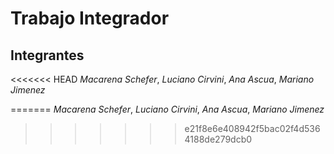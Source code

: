 # Trabajo Integrador

## Integrantes
<<<<<<< HEAD
*Macarena Schefer*, *Luciano Cirvini*, *Ana Ascua*, *Mariano Jimenez*




=======
*Macarena Schefer*, *Luciano Cirvini*, *Ana Ascua*, *Mariano Jimenez*
>>>>>>> e21f8e6e408942f5bac02f4d5364188de279dcb0

